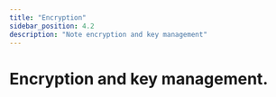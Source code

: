 ```yaml
---
title: "Encryption"
sidebar_position: 4.2
description: "Note encryption and key management"
---
```


# Encryption and key management. 